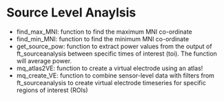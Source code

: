 # Source Level Anaylsis

- find_max_MNI: 	function to find the maximum MNI co-ordinate
- find_min_MNI: 	function to find the minimum MNI co-ordinate
- get_source_pow:	function to extract power values from the output of
					ft_sourceanalysis between specific times of interest (toi). The function
					will average power.
- mq_atlas2VE: 		function to create a virtual electrode using an atlas!
- mq_create_VE: 	function to combine sensor-level data with filters from
					ft_sourceanalysis to create virtual electrode timeseries for
					specific regions of interest (ROIs)
